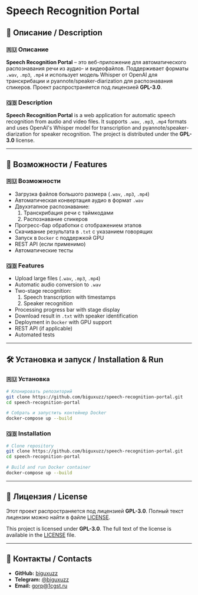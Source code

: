 # Speech Recognition Portal

## 📌 Описание / Description

### 🇷🇺 Описание
**Speech Recognition Portal** – это веб-приложение для автоматического распознавания речи из аудио- и видеофайлов. Поддерживает форматы `.wav`, `.mp3`, `.mp4` и использует модель Whisper от OpenAI для транскрибации и pyannote/speaker-diarization для распознавания спикеров. Проект распространяется под лицензией **GPL-3.0**.

### 🇬🇧 Description
**Speech Recognition Portal** is a web application for automatic speech recognition from audio and video files. It supports `.wav`, `.mp3`, `.mp4` formats and uses OpenAI's Whisper model for transcription and pyannote/speaker-diarization for speaker recognition. The project is distributed under the **GPL-3.0** license.

---

## 🚀 Возможности / Features

### 🇷🇺 Возможности
- Загрузка файлов большого размера (`.wav`, `.mp3`, `.mp4`)
- Автоматическая конвертация аудио в формат `.wav`
- Двухэтапное распознавание:
  1. Транскрибация речи с таймкодами
  2. Распознавание спикеров
- Прогресс-бар обработки с отображением этапов
- Скачивание результата в `.txt` с указанием говорящих
- Запуск в `Docker` с поддержкой GPU
- REST API (если применимо)
- Автоматические тесты

### 🇬🇧 Features
- Upload large files (`.wav`, `.mp3`, `.mp4`)
- Automatic audio conversion to `.wav`
- Two-stage recognition:
  1. Speech transcription with timestamps
  2. Speaker recognition
- Processing progress bar with stage display
- Download result in `.txt` with speaker identification
- Deployment in `Docker` with GPU support
- REST API (if applicable)
- Automated tests

---

## 🛠️ Установка и запуск / Installation & Run

### 🇷🇺 Установка
```bash
# Клонировать репозиторий
git clone https://github.com/biguxuzz/speech-recognition-portal.git
cd speech-recognition-portal

# Собрать и запустить контейнер Docker
docker-compose up --build
```

### 🇬🇧 Installation
```bash
# Clone repository
git clone https://github.com/biguxuzz/speech-recognition-portal.git
cd speech-recognition-portal

# Build and run Docker container
docker-compose up --build
```

---

## 📜 Лицензия / License

Этот проект распространяется под лицензией **GPL-3.0**. Полный текст лицензии можно найти в файле [LICENSE](LICENSE).

This project is licensed under **GPL-3.0**. The full text of the license is available in the [LICENSE](LICENSE) file.

---

## 📧 Контакты / Contacts

- **GitHub:** [biguxuzz](https://github.com/biguxuzz)
- **Telegram:** [@biguxuzz](https://t.me/biguxuzz)
- **Email:** gorp@1cgst.ru

